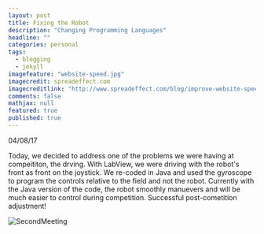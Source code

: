 ```yaml
---
layout: post
title: Fixing the Robot
description: "Changing Programming Languages"
headline: ""
categories: personal
tags: 
  - blogging
  - jekyll
imagefeature: "website-speed.jpg"
imagecredit: spreadeffect.com
imagecreditlink: "http://www.spreadeffect.com/blog/improve-website-speed/"
comments: false
mathjax: null
featured: true
published: true
---
```


04/08/17

Today, we decided to address one of the problems we were having at compeititon, the drving. With LabView, we were driving with the robot's front as front on the joystick. We re-coded in Java and used the gyroscope to program the controls relative to the field and not the robot. Currently with the Java version of the code, the robot smoothly manuevers and will be much easier to control during competition. Successful post-cometition adjustment! 

<img src="{{ site.url }}/images/SecondMeeting.JPG" alt="SecondMeeting">


